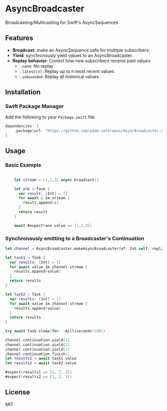 # AsyncBroadcaster

Broadcasting/Multicasting for Swift's AsyncSequences

## Features

- **Broadcast**: make an AsyncSequence safe for multiple subscribers.
- **Yield**: synchronously yield values to an AsyncBroadcaster.
- **Replay behavior**: Control how new subscribers receive past values
  - `.none`: No replay
  - `.latest(n)`: Replay up to n most recent values
  - `.unbounded`: Replay all historical values

## Installation

### Swift Package Manager

Add the following to your `Package.swift` file:

```swift
dependencies: [
    .package(url: "https://github.com/adam-zethraeus/AsyncBroadcaster.git", from: "0.0.1")
]
```

## Usage

### Basic Example

```swift

    let stream = [1,2,3].async.broadcast()

    let one = Task {
      var result: [Int] = []
      for await i in stream {
        result.append(i)
      }
      return result
    }

    await #expect(one.value == [1,2,3])
```

### Synchronously emitting to a Broadcaster's Continuation 

```swift
let channel = AsyncBroadcaster.makeAsyncBroadcaster(of: Int.self, replaying: .latest(3))

let task1 = Task {
  var results: [Int] = []
  for await value in channel.stream {
    results.append(value)
  }
  return results
}

let task2 = Task {
  var results: [Int] = []
  for await value in channel.stream {
    results.append(value)
  }
  return results
}

try await Task.sleep(for: .milliseconds(100))

channel.continuation.yield(1)
channel.continuation.yield(2)
channel.continuation.yield(3)
channel.continuation.finish()
let results1 = await task1.value
let results2 = await task2.value

#expect(results1 == [1, 2, 3])
#expect(results2 == [1, 2, 3])
```

## License

MIT
